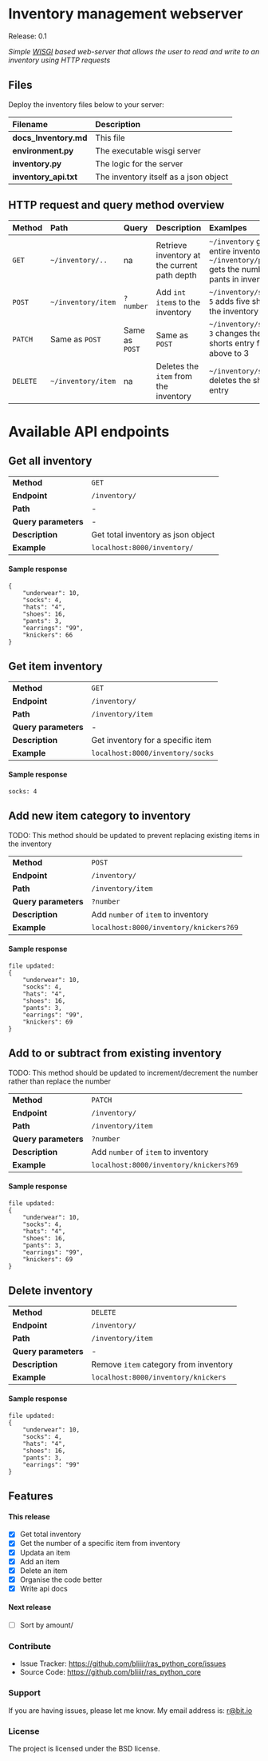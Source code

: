 # Inventory management webserver
Release: 0.1


*Simple [WISGI](https://wsgi.readthedocs.io/en/latest/index.html) based web-server that allows the user to read and write to an inventory using HTTP requests*


## Files

Deploy the inventory files below to your server:

| **Filename** | **Description** |
| :-- | :-- |
| **docs_Inventory.md** | This file |
| **environment.py** | The executable wisgi server |
| **inventory.py** | The logic for the server |
| **inventory_api.txt** | The inventory itself as a json object |


## HTTP request and query method overview

| Method | Path | Query | Description | Examlpes |
| :-- | :-- | :-- | :-- | :-- |
| `GET` | `~/inventory/..` | na |Retrieve inventory at the current path depth | `~/inventory` gets the entire inventory, `~/inventory/pants` gets the number of pants in inventory |
| `POST` | `~/inventory/item` | `?number` | Add `int` `item`s to the inventory | `~/inventory/shorts?5` adds five shorts to the inventory |
| `PATCH` | Same as `POST` | Same as `POST` | Same as `POST` | `~/inventory/shorts?3` changes the shorts entry from above to 3 |
| `DELETE` | `~/inventory/item` | na | Deletes the `item` from the inventory | `~/inventory/shorts` deletes the shorts entry |



# Available API endpoints



## Get all inventory

| | |
| :-- | :-- |
| **Method** | `GET` |
| **Endpoint** | `/inventory/` |
| **Path** | - |
| **Query parameters** | - |
| **Description** | Get total inventory as json object |
| **Example** | `localhost:8000/inventory/` |

#### Sample response
```
{
    "underwear": 10,
    "socks": 4,
    "hats": "4",
    "shoes": 16,
    "pants": 3,
    "earrings": "99",
    "knickers": 66
}
```



## Get item inventory

| | |
| :-- | :-- |
| **Method** | `GET` |
| **Endpoint** | `/inventory/` |
| **Path** | `/inventory/item` |
| **Query parameters** | - |
| **Description** | Get inventory for a specific item |
| **Example** | `localhost:8000/inventory/socks` |

#### Sample response

```
socks: 4
```



## Add new item category to inventory

TODO: This method should be updated to prevent replacing existing items in the inventory

| | |
| :-- | :-- |
| **Method** | `POST` |
| **Endpoint** | `/inventory/` |
| **Path** | `/inventory/item` |
| **Query parameters** | `?number` |
| **Description** | Add `number` of `item` to inventory |
| **Example** | `localhost:8000/inventory/knickers?69` |


#### Sample response

```
file updated:
{
    "underwear": 10,
    "socks": 4,
    "hats": "4",
    "shoes": 16,
    "pants": 3,
    "earrings": "99",
    "knickers": 69
}
```





## Add to or subtract from existing inventory

TODO: This method should be updated to increment/decrement the number rather than replace the number

| | |
| :-- | :-- |
| **Method** | `PATCH` |
| **Endpoint** | `/inventory/` |
| **Path** | `/inventory/item` |
| **Query parameters** | `?number` |
| **Description** | Add `number` of `item` to inventory |
| **Example** | `localhost:8000/inventory/knickers?69` |


#### Sample response

```
file updated:
{
    "underwear": 10,
    "socks": 4,
    "hats": "4",
    "shoes": 16,
    "pants": 3,
    "earrings": "99",
    "knickers": 69
}
```

## Delete inventory

| | |
| :-- | :-- |
| **Method** | `DELETE` |
| **Endpoint** | `/inventory/` |
| **Path** | `/inventory/item` |
| **Query parameters** | - |
| **Description** | Remove `item` category from inventory |
| **Example** | `localhost:8000/inventory/knickers` |


#### Sample response


```
file updated:
{
    "underwear": 10,
    "socks": 4,
    "hats": "4",
    "shoes": 16,
    "pants": 3,
    "earrings": "99"
}
```



## Features

#### This release
- [x] Get total inventory
- [x] Get the number of a specific item from inventory
- [x] Updata an item
- [x] Add an item
- [x] Delete an item
- [x] Organise the code better
- [x] Write api docs

#### Next release

- [ ] Sort by amount/


### Contribute

- Issue Tracker: https://github.com/bliiir/ras_python_core/issues
- Source Code: https://github.com/bliiir/ras_python_core


### Support


If you are having issues, please let me know. My email address is: r@bit.io


### License

The project is licensed under the BSD license.

